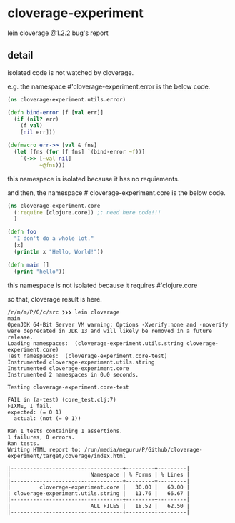 # cloverage-experiment

lein cloverage @1.2.2 bug's report

## detail

isolated code is not watched by cloverage.

e.g. the namespace #'cloverage-experiment.error is the below code.

```clojure
(ns cloverage-experiment.utils.error)

(defn bind-error [f [val err]]
  (if (nil? err)
    (f val)
    [nil err]))

(defmacro err->> [val & fns]
  (let [fns (for [f fns] `(bind-error ~f))]
    `(->> [~val nil]
          ~@fns)))
```

this namespace is isolated because it has no requiements.

and then, the namespace #'cloverage-experiment.core is the below code.

```clojure
(ns cloverage-experiment.core
  (:require [clojure.core]) ;; need here code!!!
  )

(defn foo
  "I don't do a whole lot."
  [x]
  (println x "Hello, World!"))

(defn main []
  (print "hello"))
```

this namespace is not isolated because it requires #'clojure.core

so that, cloverage result is here.

```text
/r/m/m/P/G/c/src ❯❯❯ lein cloverage                                                                           main
OpenJDK 64-Bit Server VM warning: Options -Xverify:none and -noverify were deprecated in JDK 13 and will likely be removed in a future release.
Loading namespaces:  (cloverage-experiment.utils.string cloverage-experiment.core)
Test namespaces:  (cloverage-experiment.core-test)
Instrumented cloverage-experiment.utils.string
Instrumented cloverage-experiment.core
Instrumented 2 namespaces in 0.0 seconds.

Testing cloverage-experiment.core-test

FAIL in (a-test) (core_test.clj:7)
FIXME, I fail.
expected: (= 0 1)
  actual: (not (= 0 1))

Ran 1 tests containing 1 assertions.
1 failures, 0 errors.
Ran tests.
Writing HTML report to: /run/media/meguru/P/Github/cloverage-experiment/target/coverage/index.html

|-----------------------------------+---------+---------|
|                         Namespace | % Forms | % Lines |
|-----------------------------------+---------+---------|
|         cloverage-experiment.core |   30.00 |   60.00 |
| cloverage-experiment.utils.string |   11.76 |   66.67 |
|-----------------------------------+---------+---------|
|                         ALL FILES |   18.52 |   62.50 |
|-----------------------------------+---------+---------|
```
